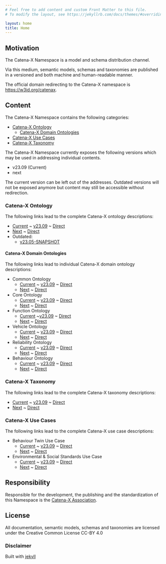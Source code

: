 ```yaml
---
# Feel free to add content and custom Front Matter to this file.
# To modify the layout, see https://jekyllrb.com/docs/themes/#overriding-theme-defaults

layout: home
title: Home
---
```


## Motivation

The Catena-X Namespace is a model and schema distribution channel.

Via this medium, semantic models, schemas and taxonomies are published in a versioned and both machine and human-readable 
manner.

The official domain redirecting to the Catena-X namespace is <https://w3id.org/catenax>.

## Content

The Catena-X Namespace contains the following categories:

- [Catena-X Ontology](#catena-x-ontology)
  - [Catena-X Domain Ontologies](#catena-x-domain-ontologies)
- [Catena-X Use Cases](#catena-x-use-cases)
- [Catena-X Taxonomy](#catena-x-taxonomy)

The Catena-X Namespace currently exposes the following versions which may be used in addressing individual contents. 
- v23.09 (Current)
- next

The current version can be left out of the addresses. 
Outdated versions will not be exposed anymore but content may still be accessible without redirection.

### Catena-X Ontology

The following links lead to the complete Catena-X ontology descriptions:
- [Current](https://w3id.org/catenax/ontology) ~ [v23.09](https://w3id.org/catenax/v23.09/ontology) ~ [Direct](https://raw.githubusercontent.com/catenax-ng/product-ontology/v23.09/ontology.ttl)
- [Next](https://w3id.org/catenax/next/ontology) ~ [Direct](https://raw.githubusercontent.com/catenax-ng/product-ontology/main/ontology.ttl)
- Outdated: 
  - [v23.05-SNAPSHOT](https://raw.githubusercontent.com/catenax-ng/product-ontology/v23.05-SNAPSHOT/ontology.ttl)

#### Catena-X Domain Ontologies

The following links lead to individual Catena-X domain ontology descriptions:

- Common Ontology
  - [Current](https://w3id.org/catenax/ontology/common) ~ [v23.09](https://w3id.org/catenax/v23.09/ontology/common) ~ [Direct](https://raw.githubusercontent.com/catenax-ng/product-ontology/v23.09/ontology/common_ontology.ttl)
  - [Next](https://w3id.org/catenax/next/ontology/common) ~ [Direct](https://raw.githubusercontent.com/catenax-ng/product-ontology/main/ontology/common_ontology.ttl)
- Core Ontology
  - [Current](https://w3id.org/catenax/ontology/core) ~ [v23.09](https://w3id.org/catenax/v23.09/ontology/core) ~ [Direct](https://raw.githubusercontent.com/catenax-ng/product-ontology/v23.09/ontology/core_ontology.ttl)
  - [Next](https://w3id.org/catenax/next/ontology/core) ~ [Direct](https://raw.githubusercontent.com/catenax-ng/product-ontology/main/ontology/core_ontology.ttl)
- Function Ontology  
  - [Current](https://w3id.org/catenax/ontology/function) ~[v23.09](https://w3id.org/catenax/v23.09/ontology/function) ~ [Direct](https://raw.githubusercontent.com/catenax-ng/product-ontology/v23.09/ontology/function_ontology.ttl)
  - [Next](https://w3id.org/catenax/next/ontology/function) ~ [Direct](https://raw.githubusercontent.com/catenax-ng/product-ontology/main/ontology/function_ontology.ttl)
- Vehicle Ontology
  - [Current](https://w3id.org/catenax/ontology/vehicle) ~ [v23.09](https://w3id.org/catenax/v23.09/ontology/vehicle) ~ [Direct](https://raw.githubusercontent.com/catenax-ng/product-ontology/v23.09/ontology/vehicle_ontology.ttl)
  - [Next](https://w3id.org/catenax/next/ontology/vehicle) ~ [Direct](https://raw.githubusercontent.com/catenax-ng/product-ontology/main/ontology/vehicle_ontology.ttl)
- Reliability Ontology
  - [Current](https://w3id.org/catenax/ontology/reliability) ~ [v23.09](https://w3id.org/catenax/v23.09/ontology/reliability) ~ [Direct](https://raw.githubusercontent.com/catenax-ng/product-ontology/v23.09/ontology/reliability_ontology.ttl)
  - [Next](https://w3id.org/catenax/next/ontology/reliability) ~ [Direct](https://raw.githubusercontent.com/catenax-ng/product-ontology/main/ontology/reliability_ontology.ttl)
- Behaviour Ontology
  - [Current](https://w3id.org/catenax/ontology/behaviour) ~ [v23.09](https://w3id.org/catenax/v23.09/ontology/behaviour) ~ [Direct](https://raw.githubusercontent.com/catenax-ng/product-ontology/v23.09/ontology/behaviour_ontology.ttl)
  - [Next](https://w3id.org/catenax/next/ontology/behaviour) ~ [Direct](https://raw.githubusercontent.com/catenax-ng/product-ontology/main/ontology/behaviour_ontology.ttl)

### Catena-X Taxonomy

The following links lead to the complete Catena-X taxonomy descriptions:
- [Current](https://w3id.org/catenax/taxonomy) ~ [v23.09](https://w3id.org/catenax/v23.09/taxonomy) ~ [Direct](https://raw.githubusercontent.com/catenax-ng/product-ontology/v23.09/taxonomy.ttl)
- [Next](https://w3id.org/catenax/next/taxonomy) ~ [Direct](https://raw.githubusercontent.com/catenax-ng/product-ontology/main/taxonomy.ttl)

### Catena-X Use Cases

The following links lead to the complete Catena-X use case descriptions:
- Behaviour Twin Use Case
  - [Current](https://w3id.org/catenax/usecase/behaviour_twin) ~ [v23.09](https://w3id.org/catenax/v23.09/usecase/behaviour_twin) ~ [Direct](https://raw.githubusercontent.com/catenax-ng/product-ontology/v23.09/ontology_use_case/behaviour_twin_use_case_ontology.ttl)
  - [Next](https://w3id.org/catenax/next/usecase/behaviour_twin) ~ [Direct](https://raw.githubusercontent.com/catenax-ng/product-ontology/main/ontology_use_case/behaviour_twin_use_case_ontology.ttl)
- Environmental & Social Standards Use Case
  - [Current](https://w3id.org/catenax/usecase/quality) ~ [v23.09](https://w3id.org/catenax/v23.09/usecase/quality) ~ [Direct](https://raw.githubusercontent.com/catenax-ng/product-ontology/v23.09/ontology_use_case/quality_use_case_ontology.ttl)
  - [Next](https://w3id.org/catenax/next/usecase/quality) ~ [Direct](https://raw.githubusercontent.com/catenax-ng/product-ontology/main/ontology_use_case/quality_use_case_ontology.ttl)

## Responsibility

Responsible for the development, the publishing and the standardization of this Namespace is the 
[Catena-X Association](http://catena-x.net).

## License

All documentation, semantic models, schemas and taxonomies are licensed under the Creative Common License CC-BY 4.0

### Disclaimer

Built with [jekyll](https://github.com/jekyll/jekyll)

